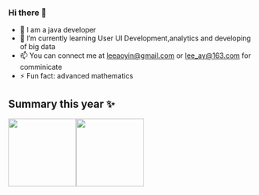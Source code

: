 ### Hi there 👋
- 👯 I am a java developer
- 🔭 I’m currently learning User UI Development,analytics and developing of big data
- 📫 You can connect me at leeaoyin@gmail.com or lee_ay@163.com for comminicate
- ⚡ Fun fact: advanced mathematics


## Summary this year ✨


<img align="" height="137px" src="https://github-readme-stats.vercel.app/api?username=Leeaoyin&hide_title=true&hide_border=true&show_icons=true&include_all_commits=true&line_height=21&bg_color=0,EC6C6C,FFD479,FFFC79,73FA79&theme=graywhite&locale=cn" /><img align="" height="137px" src="https://github-readme-stats.vercel.app/api/top-langs/?username=Leeaoyin&hide_title=true&hide_border=true&layout=compact&bg_color=0,73FA79,73FDFF,D783FF&theme=graywhite&locale=cn" />
